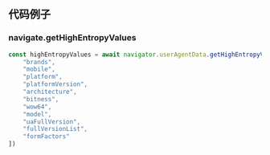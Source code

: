

## 代码例子

### navigate.getHighEntropyValues
```js
const highEntropyValues = await navigator.userAgentData.getHighEntropyValues([
    "brands",
    "mobile",
    "platform",
    "platformVersion",
    "architecture",
    "bitness",
    "wow64",
    "model",
    "uaFullVersion",
    "fullVersionList",
    "formFactors"
])

```

